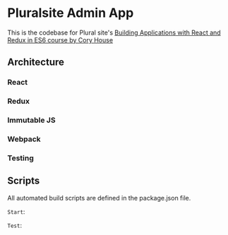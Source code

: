 # Pluralsite Admin App

This is the codebase for Plural site's [Building Applications with React and Redux in ES6 course by Cory House](https://app.pluralsight.com/library/courses/react-redux-react-router-es6/table-of-contents)


## Architecture


### React

### Redux

### Immutable JS

### Webpack

### Testing


## Scripts

All automated build scripts are defined in the package.json file.

`Start`:

`Test`:
